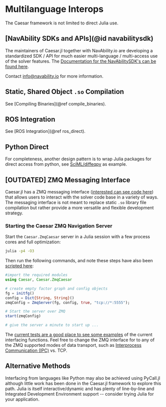# Multilanguage Interops

The Caesar framework is not limited to direct Julia use. 

## [NavAbility SDKs and APIs](@id navabilitysdk)

The maintainers of Caesar.jl together with NavAbility.io are developing a standardized SDK / API for much easier multi-language / multi-access use of the solver features.  The [Documentation for the NavAbilitySDK's can be found here](https://navability.github.io/NavAbilitySDK.py/).

Contact info@navability.io for more information.

## Static, Shared Object `.so` Compilation

See [Compiling Binaries](@ref compile_binaries).

## ROS Integration

See [ROS Integration](@ref ros_direct).

## Python Direct

For completeness, another design pattern is to wrap Julia packages for direct access from python, see [SciML/diffeqpy](https://github.com/SciML/diffeqpy) as example.

## [OUTDATED] ZMQ Messaging Interface

Caesar.jl has a ZMQ messaging interface ([interested can see code here](https://github.com/JuliaRobotics/Caesar.jl/blob/master/src/zmq/ZmqCaesar.jl)) that allows users to interact with the solver code base in a variety of ways.  The messaging interface is not meant to replace static `.so` library file compilation but rather provide a more versatile and flexible development strategy.

### Starting the Caesar ZMQ Navigation Server

Start the `Caesar.ZmqCaesar` server in a Julia session with a few process cores and full optimization:

```bash
julia -p4 -O3
```

Then run the following commands, and note these steps have also been [scripted here](https://github.com/JuliaRobotics/Caesar.jl/blob/master/scripts/zmqServer.jl):
```julia
#import the required modules
using Caesar, Caesar.ZmqCaesar

# create empty factor graph and config objects
fg = initfg()
config = Dict{String, String}()
zmqConfig = ZmqServer(fg, config, true, "tcp://*:5555");

# Start the server over ZMQ
start(zmqConfig)

# give the server a minute to start up ...
```

The [current tests are a good place to see some examples](http://github.com/JuliaRobotics/Caesar.jl/tree/master/test/multilangzmq) of the current interfacing functions.  Feel free to change the ZMQ interface for to any of the ZMQ supported modes of data transport, such as [Interprocess Communication (IPC)](http://api.zeromq.org/2-1:zmq-ipc) vs. TCP.


## Alternative Methods

Interfacing from languages like Python may also be achieved using PyCall.jl although little work has been done in the Caesar.jl framework to explore this path.  Julia is itself interactive/dynamic and has plenty of line-by-line and Integrated Development Environment support -- consider trying Julia for your application.
